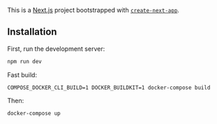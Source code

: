 This is a [Next.js](https://nextjs.org/) project bootstrapped with [`create-next-app`](https://github.com/vercel/next.js/tree/canary/packages/create-next-app).

## Installation

First, run the development server:

```bash
npm run dev
```

Fast build: 
```
COMPOSE_DOCKER_CLI_BUILD=1 DOCKER_BUILDKIT=1 docker-compose build
```

Then:
```
docker-compose up
```
